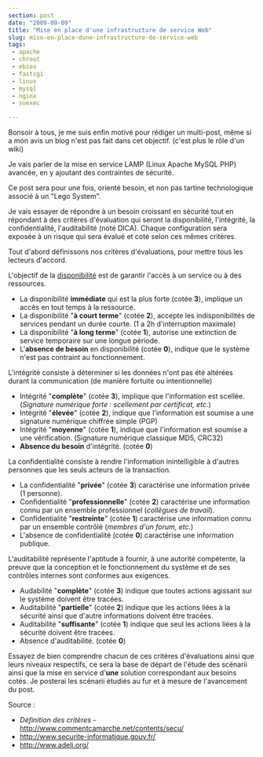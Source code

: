 ```yaml
---
section: post
date: "2009-09-09"
title: "Mise en place d'une infrastructure de service Web"
slug: mise-en-place-dune-infrastructure-de-service-web
tags:
 - apache
 - chroot
 - ebios
 - fastcgi
 - linux
 - mysql
 - nginx
 - suexec

---
```


Bonsoir à tous, je me suis enfin motivé pour rédiger un multi-post, même si a mon avis un blog n'est pas fait dans cet objectif. (c'est plus le rôle d'un wiki)

Je vais parler de la mise en service LAMP (Linux Apache MySQL PHP) avancée, en y ajoutant des contraintes de sécurité.

Ce post sera pour une fois, orienté besoin, et non pas tartine technologique associé à un "Lego System".

Je vais essayer de répondre à un besoin croissant en sécurité tout en répondant à des critères d'évaluation qui seront la disponibilité, l'intégrité, la confidentialité, l'auditabilité (noté DICA). Chaque configuration sera exposée à un risque qui sera évalué et coté selon ces mêmes critères.

Tout d'abord définissons nos critères d'évaluations, pour mettre tous les lecteurs d'accord.

L'objectif de la [disponibilité](http://www.commentcamarche.net/contents/surete-fonctionnement/haute-disponibilite.php3) est de garantir l'accès à un service ou à des ressources.
  * La disponibilité **immédiate** qui est la plus forte (cotée **3**), implique un accès en tout temps à la ressource.
  * La disponibilité "**à court terme**" (cotée **2**), accepte les indisponibilités de services pendant un durée courte. (1 a 2h d'interruption maximale)
  * La disponibilité "**à long terme**" (cotée **1**), autorise une extinction de service temporaire sur une longue période.
  * L'**absence de besoin** en disponibilité (cotée **0**), indique que le système n'est pas contraint au fonctionnement.

L'intégrité consiste à déterminer si les données n'ont pas été altérées durant la communication (de manière fortuite ou intentionnelle)
  * Intégrité "**complète**" (cotée **3**), implique que l'information est scellée. (_Signature numérique forte : scellement par certificat, etc._)
  * Intégrité "**élevée**" (cotée **2**), indique que l'information est soumise a une signature numérique chiffrée simple (PGP)
  * Intégrité "**moyenne**" (cotée **1**), indique que l'information est soumise a une vérification. (Signature numérique classique MD5, CRC32)
  * **Absence du besoin** d'intégrité. (cotée **0**)

La confidentialité consiste à rendre l'information inintelligible à d'autres personnes que les seuls acteurs de la transaction.
  * La confidentialité "**privée**" (cotée **3**) caractérise une information privée (1 personne).
  * Confidentialité "**professionnelle**" (cotée **2**) caractérise une information connu par un ensemble professionnel (_collègues de travail_).
  * Confidentialité "**restreinte**" (cotée **1**) caractérise une information connu par un ensemble contrôlé (_membres d'un forum, etc._)
  * L'absence de confidentialité (cotée **0**) caractérise une information publique.

L'auditabilité représente l'aptitude à fournir, à une autorité compétente, la preuve que la conception et le fonctionnement du système et de ses contrôles internes sont conformes aux exigences.
  * Audabilité "**complète**" (cotée **3**) indique que toutes actions agissant sur le système doivent être tracées.
  * Auditabilité "**partielle**" (cotée **2**) indique que les actions liées à la sécurité ainsi que d'autre informations doivent être tracées.
  * Auditabilité "**suffisante**" (cotée **1**) indique que seul les actions liées à la sécurité doivent être tracées.
  * Absence d'auditabilité. (cotée **0**)

Essayez de bien comprendre chacun de ces critères d'évaluations ainsi que leurs niveaux respectifs, ce sera la base de départ de l'étude des scénarii ainsi que la mise en service d'**une** solution correspondant aux besoins cotés.
Je posterai les scénarii étudiés au fur et à mesure de l'avancement du post.

Source :

  * _Définition des critères_ - http://www.commentcamarche.net/contents/secu/
  * http://www.securite-informatique.gouv.fr/
  * http://www.adeli.org/

